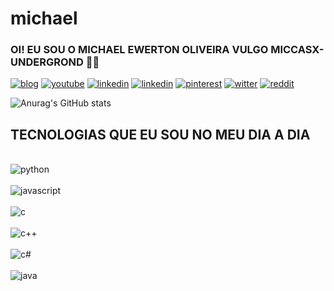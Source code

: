 # michael
### OI! EU SOU O MICHAEL EWERTON OLIVEIRA VULGO  MICCASX-UNDERGROND 🙌🏻


[![blog](https://img.shields.io/badge/Linux-FCC624?style=for-the-badge&logo=linux&logoColor=black)](https://www.linux.org/)
[![youtube](https://img.shields.io/badge/YouTube-FF0000?style=for-the-badge&logo=youtube&logoColor=white)](https://www.youtube.com/channel/UCllXi4KZbx3TATVBSsVeHzA)
[![linkedin](https://img.shields.io/badge/LinkedIn-0077B5?style=for-the-badge&logo=linkedin&logoColor=white)](https://www.linkedin.com/in/michael-e-415aa9222/)
[![linkedin](https://img.shields.io/badge/LinkedIn-0077B5?style=for-the-badge&logo=linkedin&logoColor=white)](https://www.linkedin.com/in/miccasx-underground-a8a390207/)
[![pinterest](https://img.shields.io/badge/Pinterest-%23E60023.svg?&style=for-the-badge&logo=Pinterest&logoColor=white)](https://br.pinterest.com/miccasx/)
[![witter](https://img.shields.io/badge/Twitter-1DA1F2?style=for-the-badge&logo=twitter&logoColor=white)](https://twitter.com/miccasx)
[![reddit](https://img.shields.io/badge/Reddit-FF4500?style=for-the-badge&logo=reddit&logoColor=white)](https://www.reddit.com/user/Miccasx/)


![Anurag's GitHub stats](https://github-readme-stats.vercel.app/api?username=michaelewerton&show_icons=true&bg_color=00000000)


## TECNOLOGIAS QUE EU SOU NO MEU DIA A DIA


<div style='display:  inline_block'><br/>
  <img aling='center'  alt='python' src='https://img.shields.io/badge/Python-3776AB?style=for-the-badge&logo=python&logoColor=white'>
  </div>
<div style='display:  inline_block'><br/>
  <img aling='center'  alt='javascript' src='https://img.shields.io/badge/JavaScript-F7DF1E?style=for-the-badge&logo=javascript&logoColor=black'>
  </div>
<div style='display:  inline_block'><br/>
  <img aling='center'  alt='c' src='https://img.shields.io/badge/C-00599C?style=for-the-badge&logo=c&logoColor=white'>
  </div>
<div style='display:  inline_block'><br/>
  <img aling='center'  alt='c++' src='https://img.shields.io/badge/C%2B%2B-00599C?style=for-the-badge&logo=c%2B%2B&logoColor=white'>
  </div>
<div style='display:  inline_block'><br/>
  <img aling='center'  alt='c#' src='https://img.shields.io/badge/C%23-239120?style=for-the-badge&logo=c-sharp&logoColor=white'>
  </div>
<div style='display:  inline_block'><br/>
  <img aling='center'  alt='java' src='https://img.shields.io/badge/Java-ED8B00?style=for-the-badge&logo=openjdk&logoColor=white'>
  </div>


